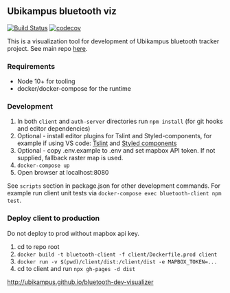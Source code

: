 ## Ubikampus bluetooth viz

[![Build Status](https://travis-ci.org/ubikampus/bluetooth-dev-visualizer.svg?branch=master)](https://travis-ci.org/ubikampus/bluetooth-dev-visualizer)
[![codecov](https://codecov.io/gh/ubikampus/bluetooth-dev-visualizer/branch/master/graph/badge.svg)](https://codecov.io/gh/ubikampus/bluetooth-dev-visualizer)

This is a visualization tool for development of Ubikampus bluetooth tracker
project. See main repo
[here](https://github.com/ubikampus/Bluetooth-location-server).

### Requirements

* Node 10+ for tooling
* docker/docker-compose for the runtime

### Development

1. In both `client` and `auth-server` directories run `npm install` (for git hooks and editor dependencies)
1. Optional - install editor plugins for Tslint and Styled-components, for
   example if using VS code:
   [Tslint](https://marketplace.visualstudio.com/items?itemName=ms-vscode.vscode-typescript-tslint-plugin)
   and [Styled
   components](https://marketplace.visualstudio.com/items?itemName=jpoissonnier.vscode-styled-components)
1. Optional - copy .env.example to .env and set mapbox API token. If not
   supplied, fallback raster map is used.
1. `docker-compose up`
1. Open browser at localhost:8080

See `scripts` section in package.json for other development commands. For
example run client unit tests via `docker-compose exec bluetooth-client npm
test`.

### Deploy client to production

Do not deploy to prod without mapbox api key.

1. cd to repo root
1. `docker build -t bluetooth-client -f client/Dockerfile.prod client`
1. `docker run -v $(pwd)/client/dist:/client/dist -e MAPBOX_TOKEN=...`
1. cd to client and run `npx gh-pages -d dist`

http://ubikampus.github.io/bluetooth-dev-visualizer
